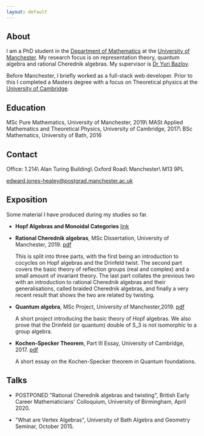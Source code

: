 ```yaml
---
layout: default
---
```


## About

I am a PhD student in the [Department of Mathematics](https://www.maths.manchester.ac.uk/) at the [University of Manchester](https://www.manchester.ac.uk/). My research focus is on representation theory, quantum algebra and rational Cherednik algebras. My supervisor is [Dr Yuri Bazlov](https://bazlov.uk/home/index.html).

Before Manchester, I briefly worked as a full-stack web developer. Prior to this I completed a Masters degree with a focus on Theoretical physics at the [University of Cambridge](https://www.cam.ac.uk/).

## Education

MSc Pure Mathematics, University of Manchester, 2019\\
MASt Applied Mathematics and Theoretical Physics, University of Cambridge, 2017\\
BSc Mathematics, University of Bath, 2016

## Contact

Office: 1.214\\
Alan Turing Building\\
Oxford Road\\
Manchester\\
M13 9PL

[edward.jones-healey@postgrad.manchester.ac.uk](mailto:edward.jones-healey@postgrad.manchester.ac.uk)

## Exposition

Some material I have produced during my studies so far. <!--Some are based on lecture notes from courses I have taken, but the notes here are heavily edited, so any mistakes are likely my own. Feel free to email if typos/mistakes are found.-->

* **Hopf Algebras and Monoidal Categories** [link](./talk_bin/index.html)

* **Rational Cherednik algebras**, MSc Dissertation, University of Manchester, 2019. [pdf](./assets/files/rational_cherednik_algebras.pdf)

    This is split into three parts, with the first being an introduction to cocycles on Hopf algebras and the Drinfeld twist. The second part covers the basic theory of reflection groups (real and complex) and a small amount of invariant theory. The last part collates the previous two with an introduction to rational Cherednik algebras and their generalisations, called braided Cherednik algebras, and finally a very recent result that shows the two are related by twisting.

* **Quantum algebra**, MSc Project, University of Manchester,2019. [pdf](./assets/files/msc_draft.pdf)

    A short project introducing the basic theory of Hopf algebras. We also prove that the Drinfeld (or quantum) double of S_3 is not isomorphic to a group algebra.

* **Kochen-Specker Theorem**, Part III Essay, University of Cambridge, 2017. [pdf](./assets/files/kochen_specker.pdf)

    A short essay on the Kochen-Specker theorem in Quantum foundations.

<!--* Lie Algebras [pdf](./assets/files/lie_algebras.pdf)

    Based on the lecture course given by Professor Alexander Premet at Manchester in 2019.

* Analysis, Random Walks and Groups [pdf](./assets/files/random_walk_other.pdf)

    Based on the lecture course given by Dr Tuomas Sahlsten at Manchester in 2019. Original notes can be found here: [link](https://personalpages.manchester.ac.uk/staff/tuomas.sahlsten/courses/arg_2019/default.htm).
-->

## Talks

* POSTPONED "Rational Cherednik algebras and twisting", British Early Career Mathematicians' Colloquium, University of Birmingham, April 2020.

* "What are Vertex Algebras", University of Bath Algebra and Geometry Seminar, October 2015.


<!---Text can be **bold**, _italic_, or ~~strikethrough~~.

[Link to another page](./another-page.html).

There should be whitespace between paragraphs.

There should be whitespace between paragraphs. We recommend including a README, or a file with information about your project.

# Header 1

This is a normal paragraph following a header. GitHub is a code hosting platform for version control and collaboration. It lets you and others work together on projects from anywhere.

## Header 2

> This is a blockquote following a header.
>
> When something is important enough, you do it even if the odds are not in your favor.

### Header 3

```js
// Javascript code with syntax highlighting.
var fun = function lang(l) {
  dateformat.i18n = require('./lang/' + l)
  return true;
}
```

```ruby
# Ruby code with syntax highlighting
GitHubPages::Dependencies.gems.each do |gem, version|
  s.add_dependency(gem, "= #{version}")
end
```

#### Header 4

*   This is an unordered list following a header.
*   This is an unordered list following a header.
*   This is an unordered list following a header.

##### Header 5

1.  This is an ordered list following a header.
2.  This is an ordered list following a header.
3.  This is an ordered list following a header.

###### Header 6

| head1        | head two          | three |
|:-------------|:------------------|:------|
| ok           | good swedish fish | nice  |
| out of stock | good and plenty   | nice  |
| ok           | good `oreos`      | hmm   |
| ok           | good `zoute` drop | yumm  |

### There's a horizontal rule below this.

* * *

### Here is an unordered list:

*   Item foo
*   Item bar
*   Item baz
*   Item zip

### And an ordered list:

1.  Item one
1.  Item two
1.  Item three
1.  Item four

### And a nested list:

- level 1 item
  - level 2 item
  - level 2 item
    - level 3 item
    - level 3 item
- level 1 item
  - level 2 item
  - level 2 item
  - level 2 item
- level 1 item
  - level 2 item
  - level 2 item
- level 1 item

### Small image

![Octocat](https://github.githubassets.com/images/icons/emoji/octocat.png)

### Large image

![Branching](https://guides.github.com/activities/hello-world/branching.png)


### Definition lists can be used with HTML syntax.

<dl>
<dt>Name</dt>
<dd>Godzilla</dd>
<dt>Born</dt>
<dd>1952</dd>
<dt>Birthplace</dt>
<dd>Japan</dd>
<dt>Color</dt>
<dd>Green</dd>
</dl>

```
Long, single-line code blocks should not wrap. They should horizontally scroll if they are too long. This line should be long enough to demonstrate this.
```

```
The final element.
```

-->